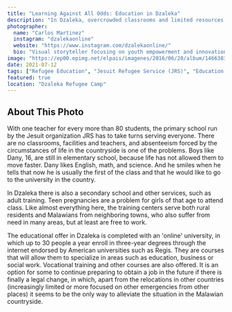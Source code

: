 ```yaml
---
title: "Learning Against All Odds: Education in Dzaleka"
description: "In Dzaleka, overcrowded classrooms and limited resources challenge education, but students like 16-year-old Dany remain hopeful, aspiring to reach university despite the odds."
photographer:
  name: "Carlos Martinez"
  instagram: "dzalekaonline"
  website: "https://www.instagram.com/dzalekaonline/"
  bio: "Visual storyteller focusing on youth empowerment and innovation in refugee communities."
image: "https://ep00.epimg.net/elpais/imagenes/2016/06/20/album/1466383678_828939_1466384976_album_normal.jpg"
date: 2021-07-12
tags: ["Refugee Education", "Jesuit Refugee Service (JRS)", "Education Challenges"]
featured: true
location: "Dzaleka Refugee Camp"
---
```


## About This Photo

With one teacher for every more than 80 students, the primary school run by the Jesuit organization JRS has to take turns serving everyone. There are no classrooms, facilities and teachers, and absenteeism forced by the circumstances of life in the countryside is one of the problems. Boys like Dany, 16, are still in elementary school, because life has not allowed them to move faster. Dany likes English, math, and science. And he smiles when he tells that now he is usually the first of the class and that he would like to go to the university in the country. 

In Dzaleka there is also a secondary school and other services, such as adult training. Teen pregnancies are a problem for girls of that age to attend class. Like almost everything here, the training centers serve both rural residents and Malawians from neighboring towns, who also suffer from need in many areas, but at least are free to work. 

The educational offer in Dzaleka is completed with an 'online' university, in which up to 30 people a year enroll in three-year degrees through the internet endorsed by American universities such as Regis. They are courses that will allow them to specialize in areas such as education, business or social work. Vocational training and other courses are also offered. It is an option for some to continue preparing to obtain a job in the future if there is finally a legal change, in which, apart from the relocations in other countries (increasingly limited or more focused on other emergencies from other places) it seems to be the only way to alleviate the situation in the Malawian countryside.